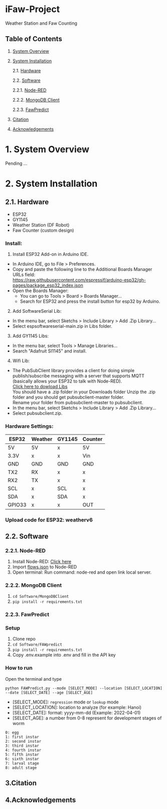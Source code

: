 # iFaw-Project

Weather Station and Faw Counting 

## Table of Contents <a name="top"></a>

1. [System Overview](#overview)

2. [System Installation](#installation)

    2.1. [Hardware](#hardware)

    2.2. [Software](#software)

      2.2.1. [Node-RED](#node-red)

      2.2.2. [MongoDB Client](#mongodb-client)

      2.2.3. [FawPredict](#fawpredict)

3. [Citation](#citation)

4. [Acknowledgements](#acknowledgements)

# 1. System Overview <a name="overview"></a>

Pending ...
# 2. System Installation <a name="installation"></a>
## 2.1. Hardware <a name="hardware"></a>

- ESP32
- GY1145
- Weather Station (DF Robot)
- Faw Counter (custom design)

### Install:
1. Install ESP32 Add-on in Arduino IDE. 

  - In Arduino IDE, go to File > Preferences. <br>
  - Copy and paste the following line to the Additional Boards Manager URLs field:<br>
  <https://raw.githubusercontent.com/espressif/arduino-esp32/gh-pages/package_esp32_index.json> <br>
  - Open the Boards Manager:<br>
    + You can go to Tools > Board > Boards Manager…<br>
    + Search for ESP32 and press the install button for esp32 by Arduino.<br>

2. Add SoftwareSerial Lib:<br>
  - In the menu bar, select Sketchs > Include Library > Add .Zip Library...<br>
  - Select espsoftwareserial-main.zip in Libs folder.<br>

3. Add GY1145 Libs:<br>
  - In the menu bar, select Tools > Manage Libraries…<br>
  - Search "Adafruit SI1145" and install.<br>

4. Wifi Lib:<br>
  - The PubSubClient library provides a client for doing simple publish/subscribe messaging with a server that supports MQTT (basically allows your ESP32 to talk with Node-RED).<br>
[Click here to dowload Libs](https://github.com/knolleary/pubsubclient/archive/master.zip) <br>
You should have a .zip folder in your Downloads folder
Unzip the .zip folder and you should get pubsubclient-master folder. <br>
Rename your folder from pubsubclient-master to pubsubclient. <br>
  - In the menu bar, select Sketchs > Include Library > Add .Zip Library...<br>
  - Select pubsubclient.zip.<br>
### Hardware Settings:<br>
| ESP32 | Weather | GY1145 | Counter|
| ------------- | ------------- | ------------- | -------------|
| 5V  | 5V |  x | 5V |
| 3.3V  | x |  x   | Vin |
| GND  | GND | GND | GND |
| TX2  | RX |  x | x  |
| RX2  | TX | x | x |
| SCL  | x | SCL | x |
| SDA  | x | SDA | x |
| GPIO33  | x | x | OUT |

### Upload code for ESP32: weatherv6

## 2.2. Software <a name="software"></a>

### 2.2.1. Node-RED <a name="node-red"></a>

1. Install Node-RED: [Click here](https://nodered.org/docs/getting-started/local)
2. Import [flows.json](./Software/Node-RED/flows.json) to Node-RED
3. Open terminal: Run command: node-red and open link local server.
   
### 2.2.2. MongoDB Client <a name="mongodb-client"></a>

1. `cd Software/MongoDBClient`
2. `pip install -r requirements.txt`

### 2.2.3. FawPredict <a name="fawpredict"></a>

### Setup

1. Clone repo
2. `cd Software/FAWpredict`
3. `pip install -r requirements.txt`
4. Copy .env.example into .env and fill in the API key

### How to run

Open the terminal and type
  
    python FAWPredict.py --mode [SELECT_MODE] --location [SELECT_LOCATION] --date [SELECT_DATE] --age [SELECT_AGE]
    
- [SELECT_MODE]: `regression` mode or `lookup` mode
- [SELECT_LOCATION]: location to analyze (for example: Hanoi)
- [SELECT_DATE]: format: yyyy-mm-dd (Example: 2022-04-01)
- [SELECT_AGE]: a number from 0-8 represent for development stages of worm
```   
0: egg
1: first instar
2: second instar
3: third instar
4: fourth instar
5: fifth instar
6: sixth instar
7: larval stage
8: adult stage
```

## 3.Citation <a name="citation"></a>

## 4.Acknowledgements <a name="acknowledgements"></a>

